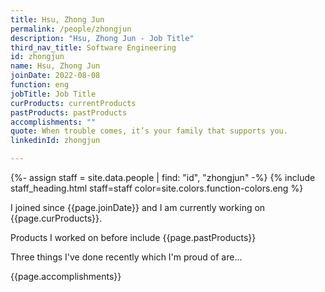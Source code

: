 ```yaml
---
title: Hsu, Zhong Jun
permalink: /people/zhongjun
description: "Hsu, Zhong Jun - Job Title"
third_nav_title: Software Engineering
id: zhongjun
name: Hsu, Zhong Jun
joinDate: 2022-08-08
function: eng
jobTitle: Job Title
curProducts: currentProducts
pastProducts: pastProducts
accomplishments: ""
quote: When trouble comes, it’s your family that supports you.
linkedinId: zhongjun

---
```


{%- assign staff = site.data.people | find: "id", "zhongjun" -%}
{% include staff_heading.html staff=staff color=site.colors.function-colors.eng %}

<p>I joined since {{page.joinDate}} and I am currently working on {{page.curProducts}}.</p>

<p>Products I worked on before include {{page.pastProducts}}</p>

<p>Three things I've done recently which I'm proud of are...</p>
{{page.accomplishments}}
